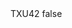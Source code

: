 <?xml version="1.0" encoding="UTF-8"?>
<CustomMetadata xmlns="http://soap.sforce.com/2006/04/metadata">
    <label>TXU42</label>
    <protected>false</protected>
</CustomMetadata>
